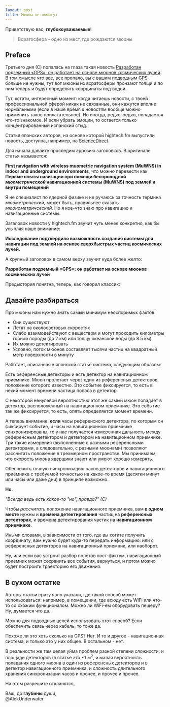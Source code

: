 ```yaml
---
layout: post
title: Мюоны не помогут
---
```


Приветствую вас, **глубокоуважаемые**!

> Всратосфера - одно из мест, где рождаются мюоны

## Preface

Третьего дня (С) попалась на глаза такая новость [Разработан подземный «GPS»: он работает на основе мюонов космических лучей](https://hightech.fm/2023/06/15/underground-navigation). В том смысле что все, все пропало, вы с вашим [подводным GPS](https://docs.unavlab.com/navigation_and_tracking_systems_ru.html#redwave) больше не нужны, тут вот мюоны из всратосферы пронзают толщи и по ним теперь и будут определять координаты под водой.

Тут, кстати, интересный момент: когда читаешь новости, с твоей профессиональной сферой никак не связанные, они кажутся вполне нормальными (если в наше время к новостям вообще можно применить такое прилагательное). Но иногда, редко-редко, попадается что-то знакомое. И если убрать эмоции, то остается только концентрированный испанский стыд.

Статья японских авторов, на основе которой hightech.fm выпустили новость, доступна, например, на [ScienceDirect](https://www.sciencedirect.com/science/article/pii/S2589004223010775). 

Для начала давайте проследим эррозию заголовков. В оригинале статья называется:  

**First navigation with wireless muometric navigation system (MuWNS) in indoor and underground environments**, что можно перевести как **Первые опыты навигации при помощи беспроводной _мюометрической_ навигационной системы (MuWNS) под землей и внутри помещений**

Я не специалист по ядерной физике и не ручаюсь за точность термина _мюометрический_, может быть, правильнее сказать _мюонометричсеский_. Но я кое-что знаю про навигацию и навигационные системы.

Загаловок новости у hightech.fm звучит чуть менее конкретно, как бы усыпляя наше внимание: 

**Исследование подтвердило возможность создания системы для навигации под землей на основе сверхбыстрых частиц космических лучей.**

А крупный заголовок в самом верху звучит куда более желто:

**Разработан подземный «GPS»: он работает на основе мюонов космических лучей**

Предыстория понятна, теперь, как говорил классик:

## Давайте разбираться

Про мюоны нам нужно знать самый минимум неоспоримых фактов:

- Они существуют
- Летят на околосветовых скоростях
- Слабо взаимодействуют с веществом и могут проходить километры горной породы (до 2 км) или толщу океанской воды (до 8.5 км)
- Их можно детектировать
- Условно, поток мюонов составляет тысячи частиц на квадратный метр поверхности в минуту

Работает, описанная в японской статье система, следующим образом:

Есть референсные детекторы и есть детектор на навигационном приемнике. Мюон пролетает через один из референсных детекторов, положение которого известно. 
Это событие фиксируется, то есть в некий момент времени частица попала в детектор. 

С некоторой ненулевой вероятностью этот же самый мюон попадает в детектор, расположенный на навигационном приемнике. Это событие так же фиксируется, то есть, опять определяется момент времени.

А теперь внимание: **если** часы референсного детектора, по которым он фиксирует событие, и часы на навигационном приемнике синхронизированы, то у нас получается измеренная дальность между референсным детектором и детектором на навигационном приемнике. Три такие измерения (выполненные с разными референсными детекторами, а следовательно, с разными мюонами) позволяют рассчитать положение в трехмерном пространстве. Мы принимаем, что скорость мюона ядерщики знают или умеют хорошо измерять.

Обеспечить точную синхронизацию часов детекторов и навигационного приёмника с требуемой точностью на какое-то время (десятки минут или часы или даже дни) в принципе возможно.

**Но.**  

_"Всегда ведь есть какое-то "но", правда?" (С)_

Чтобы _рассчитать_ положение навигационного приемника, вам **в одном месте** нужны и **времена детектирования** частиц на **референсных детекторах**, и времена детектирования частик на **навигационном приемнике**. 

Иными словами, в зависимости от того, где вы хотите получить координату, вам нужно будет куда-то передать информацию: или с референсных детекторов на навигационный приемник, или наоборот.

Ну, или если вас устроит разбор полетов пост-фактум, навигационный приемник может сохранить все события, вернуться, и потом можно будет построить траекторию его движения.

## В **сухом** остатке

Авторы статьи сразу явно указали, где такой способ может использоваться: например, в помещении, где всюду есть WiFi или что-то со схожим функционалом. 
Можно ли WiFi-ем оборудовать пещеру? Ну, думается что да.

Можно для подводных целей использовать этот способ? Если обеспечить связь через кабель, то тоже да. 

Похоже ли это хоть сколько на GPS? Нет. И то и другое - навигационная система, и только это у них общее. В остальном - нет. 

В реальности же там целая уйма проблем разной степени сложности: и площади детекторов (в статье это ~1 м<sup>2</sup>, и малая вероятность попадания одного мюона в один из референсных детекторов и в детектор навигационного приемника, и сложность длительного хранения синхронизации часов и прочее, и прочее и прочее.

На этом разрешите откланятся,

Ваш, до **глубины** души,  
@AlekUnderwater




